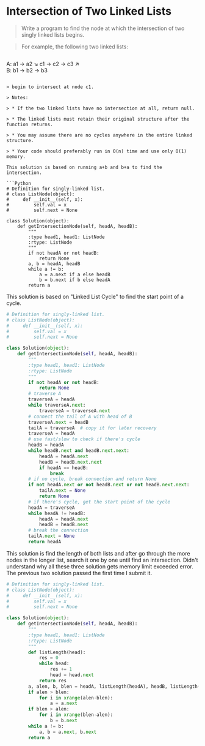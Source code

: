# Intersection of Two Linked Lists

> Write a program to find the node at which the intersection of two singly linked lists begins.

> For example, the following two linked lists:

> ```
A:          a1 → a2
                   ↘
                     c1 → c2 → c3
                   ↗            
B:     b1 → b2 → b3
```

> begin to intersect at node c1.

> Notes:

> * If the two linked lists have no intersection at all, return null.

> * The linked lists must retain their original structure after the function returns.

> * You may assume there are no cycles anywhere in the entire linked structure.

> * Your code should preferably run in O(n) time and use only O(1) memory.

This solution is based on running a+b and b+a to find the intersection.

```Python
# Definition for singly-linked list.
# class ListNode(object):
#     def __init__(self, x):
#         self.val = x
#         self.next = None

class Solution(object):
    def getIntersectionNode(self, headA, headB):
        """
        :type head1, head1: ListNode
        :rtype: ListNode
        """
        if not headA or not headB:
            return None
        a, b = headA, headB
        while a != b:
            a = a.next if a else headB
            b = b.next if b else headA
        return a
```

This solution is based on "Linked List Cycle" to find the start point of a cycle.

```Python
# Definition for singly-linked list.
# class ListNode(object):
#     def __init__(self, x):
#         self.val = x
#         self.next = None

class Solution(object):
    def getIntersectionNode(self, headA, headB):
        """
        :type head1, head1: ListNode
        :rtype: ListNode
        """
        if not headA or not headB:
            return None
        # traverse A
        traverseA = headA
        while traverseA.next:
            traverseA = traverseA.next
        # connect the tail of A with head of B
        traverseA.next = headB
        tailA = traverseA  # copy it for later recovery
        traverseA = headA
        # use fast/slow to check if there's cycle
        headB = headA
        while headB.next and headB.next.next:
            headA = headA.next
            headB = headB.next.next
            if headA == headB:
                break
        # if no cycle, break connection and return None
        if not headA.next or not headB.next or not headB.next.next:
            tailA.next = None
            return None
        # if there's cycle, get the start point of the cycle
        headA = traverseA
        while headA != headB:
            headA = headA.next
            headB = headB.next
        # break the connection
        tailA.next = None
        return headA
```

This solution is find the length of both lists and after go through the more nodes in the longer list, search it one by one until find an intersection. Didn't understand why all these three solution gets memory limit exceeded error. The previous two solution passed the first time I submit it.

```Python
# Definition for singly-linked list.
# class ListNode(object):
#     def __init__(self, x):
#         self.val = x
#         self.next = None

class Solution(object):
    def getIntersectionNode(self, headA, headB):
        """
        :type head1, head1: ListNode
        :rtype: ListNode
        """
        def listLength(head):
            res = 0
            while head:
                res += 1
                head = head.next
            return res
        a, alen, b, blen = headA, listLength(headA), headB, listLength(headB)
        if alen > blen:
            for i in xrange(alen-blen):
                a = a.next
        if blen > alen:
            for i in xrange(blen-alen):
                b = b.next
        while a != b:
            a, b = a.next, b.next
        return a
```
